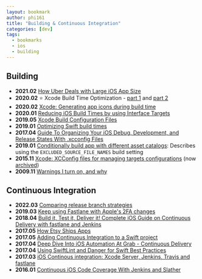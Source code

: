 ```yaml
---
layout: bookmark
author: phi161
title: "Building & Continuous Integration"
categories: [dev]
tags:
  - bookmarks
  - ios
  - building
---
```


## Building

* **2021.02** [How Uber Deals with Large iOS App Size](https://eng.uber.com/how-uber-deals-with-large-ios-app-size/)
* **2020.02** ⭐️ Xcode Build Time Optimization - [part 1](https://www.onswiftwings.com/posts/build-time-optimization-part1/) and [part 2](https://www.onswiftwings.com/posts/build-time-optimization-part2/)
* **2020.02** [Xcode: Generating app icons during build time](http://moraleda.info/blog/2020/02/25/xcode-generating-app-icons-during-build-time.html)
* **2020.01** [Reducing iOS Build Times by using Interface Targets](https://swiftrocks.com/reducing-ios-build-times-by-using-interface-targets.html)
* **2019.05** [Xcode Build Configuration Files](https://nshipster.com/xcconfig/)
* **2019.01** [Optimizing Swift build times](https://github.com/fastred/Optimizing-Swift-Build-Times/blob/master/README.md)
* **2017.04** [Guide To Organizing Your iOS Debug, Development, and Release States With .xcconfig Files](https://hackernoon.com/a-cleaner-way-to-organize-your-ios-debug-development-and-release-distributions-6b5eb6a48356)
* **2019.01** [Conditionally build app with different asset catalogs](https://stackoverflow.com/a/28645979/289501): Describes using the `EXCLUDED_SOURCE_FILE_NAMES` build setting
* **2015.11** [Xcode: XCConfig files for managing targets configurations](http://szulctomasz.com/2015/11/14/xcode-xcconfig-files-for-maintaining-targets-configurations.html) (now [archived](http://szulctomasz.com/programming-blog/1/01/blog-archive-2017/))
* **2009.11** [Warnings I turn on, and why](http://boredzo.org/blog/archives/2009-11-07/warnings)


## Continuous Integration

* **2022.03** [Comparing release branch strategies](https://www.jessesquires.com/blog/2022/03/27/comparing-release-branch-strategies/)
* **2019.03** [Keep using Fastlane with Apple's 2FA changes](https://drobinin.com/posts/keep-using-fastlane-with-apples-2fa-changes/)
* **2018.04** [Build it, Test it, Deliver it! Complete iOS Guide on Continuous Delivery with fastlane and Jenkins](https://medium.com/flawless-app-stories/build-it-test-it-deliver-it-complete-ios-guide-on-continuous-delivery-with-fastlane-and-jenkins-cbe44e996ac5)
* **2017.05** [How Etsy Ships Apps](https://codeascraft.com/2017/05/15/how-etsy-ships-apps/) 
* **2017.05** [Adding Continuous Integration to a Swift project](https://www.swiftbysundell.com/posts/adding-continuous-integration-to-a-swift-project)
* **2017.04** [Deep Dive Into iOS Automation At Grab - Continuous Delivery](http://engineering.grab.com/deep-dive-into-ios-automation-at-grab-continuous-delivery)
* **2017.04** [Using SwiftLint and Danger for Swift Best Practices](https://medium.com/developermind/using-swiftlint-and-danger-for-swift-best-practices-48432e4e268a)
* **2017.03** [iOS Continous integration: Xcode Server, Jenkins, Travis and fastlane](http://thebugcode.github.io/ios-continous-integration-choosing-a-build-server-and-tooling/)
* **2016.01** [Continuous iOS Code Coverage With Jenkins and Slather](https://pspdfkit.com/blog/2016/continuous-ios-code-coverage-with-jenkins-and-slather/)
